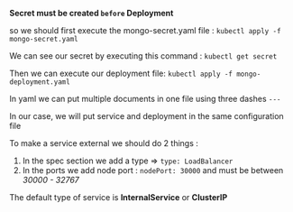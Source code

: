 **Secret must be created ``before`` Deployment**

so we should first execute the mongo-secret.yaml file : ``kubectl apply -f mongo-secret.yaml`` 

We can see our secret by executing this command : `kubectl get secret`

Then we can execute our deployment file: `kubectl apply -f mongo-deployment.yaml`

In yaml we can put multiple documents in one file using three dashes `---`

In our case, we will put service and deployment in the same configuration file 

To make a service external we should do 2 things :

1. In the spec section we add a type => ``type: LoadBalancer``
2. In the ports we add node port : `nodePort: 30000` and must be between *30000 - 32767*

The default type of service is **InternalService** or **ClusterIP**
